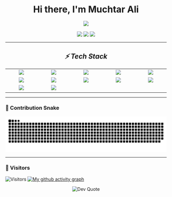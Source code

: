 <h1 align="center">
  Hi there, I'm Muchtar Ali
</h1>
<p align="center">
  <img src="https://readme-typing-svg.herokuapp.com?duration=4000&pause=800&color=36BCF7&center=true&vCenter=true&width=550&lines=Full-Stack+Developer;Backend+Engineer+(Laravel+%7C+Go);Frontend+Builder+(React+%7C+Next.js);Passionate+Coder;Open+Source+Explorer;Code+•+Coffee+•+Repeat+☕💻;Lifelong+Learner;Writing+Clean+%26+Scalable+Code;Building+Useful+Things+for+the+Web;Problem+Solver" />
</p>


<p align="center">
  <!-- Badges -->
  <a href="https://github.com/KarboLennon"><img src="https://img.shields.io/badge/GitHub-000?style=for-the-badge&logo=github" /></a>
  <a href="mailto:muchtar.ali15@gmail.com"><img src="https://img.shields.io/badge/Email-444?style=for-the-badge&logo=gmail" /></a>
  <a href="https://www.linkedin.com/in/muchtarali2301/"><img src="https://img.shields.io/badge/LinkedIn-0e76a8?style=for-the-badge&logo=linkedin&logoColor=white" /></a>
</p>

---

<h2 align='center'><i>⚡ Tech Stack</i></h2>

<table width="100">
<tr>
    <td align='center' width="190">
        <img src="https://cdn.jsdelivr.net/gh/devicons/devicon/icons/laravel/laravel-original.svg" width="60"/>
    </td>
    <td align='center' width="190">
        <img src="https://cdn.jsdelivr.net/gh/devicons/devicon@latest/icons/go/go-original-wordmark.svg" width="60"/>
    </td>
    <td align='center' width="190">
            <img src="https://cdn.jsdelivr.net/gh/devicons/devicon@latest/icons/react/react-original-wordmark.svg" width="60"/>
    </td>
    <td align='center' width="190">
        <img src="https://cdn.jsdelivr.net/gh/devicons/devicon@latest/icons/nextjs/nextjs-line-wordmark.svg" width="60"/>
    </td>
    <td align='center' width="190">
        <img src="https://cdn.jsdelivr.net/gh/devicons/devicon@latest/icons/vitejs/vitejs-original.svg" width="60"/>
    </td>
</tr>
<tr>
    <td align='center'>
        <img src="https://cdn.jsdelivr.net/gh/devicons/devicon/icons/typescript/typescript-original.svg" width="60"/>
    </td>
    <td align='center'>
        <img src="https://cdn.jsdelivr.net/gh/devicons/devicon@latest/icons/vuejs/vuejs-original-wordmark.svg" width="60"/>
    </td>
    <td align='center'>
        <img src="https://cdn.jsdelivr.net/gh/devicons/devicon@latest/icons/bootstrap/bootstrap-original-wordmark.svg" width="60"/>
    </td>
    <td align='center'>
        <img src="https://cdn.jsdelivr.net/gh/devicons/devicon/icons/bulma/bulma-plain.svg" width="60"/>
    </td>
    <td align='center'>
        <img src="https://cdn.jsdelivr.net/gh/devicons/devicon@latest/icons/tailwindcss/tailwindcss-original-wordmark.svg" width="60"/>
    </td>
</tr>
<tr>
    <td align='center'>
        <img src="https://cdn.jsdelivr.net/gh/devicons/devicon/icons/postman/postman-original.svg" width="60"/>
    </td>
    <td align='center'>
        <img src="https://cdn.jsdelivr.net/gh/devicons/devicon@latest/icons/nodejs/nodejs-original-wordmark.svg" width="60" />
    </td>
    <td align='center'>
        <!-- Kosong (bisa tambahin nanti) -->
    </td>
    <td align='center'>
        <!-- Kosong (bisa tambahin nanti) -->
    </td>
    <td align='center'>
        <!-- Kosong (bisa tambahin nanti) -->
    </td>
</tr>
</table>

---

### 🐍 Contribution Snake
<p align="center">
  <img src="https://raw.githubusercontent.com/KarboLennon/KarboLennon/snake/snake.svg" alt="snake animation" />
</p>


---

### 👀 Visitors
![Visitors](https://visitor-badge.laobi.icu/badge?page_id=KarboLennon)
[![My github activity graph](https://github-readme-activity-graph.vercel.app/graph?username=KarboLennon&theme=github-compact)](https://github.com/ashutosh00710/github-readme-activity-graph)
<div align="center">
  <img src="https://quotes-github-readme.vercel.app/api?type=horizontal&theme=radical" alt="Dev Quote" />
</div>

